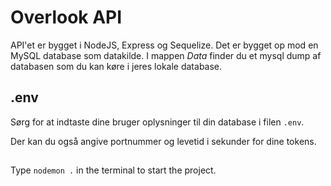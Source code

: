 # Overlook API
API'et er bygget i NodeJS, Express og Sequelize. Det er bygget op mod en MySQL database som datakilde. I mappen *Data* finder du et mysql dump af databasen som du kan køre i jeres lokale database. 

## .env
Sørg for at indtaste dine bruger oplysninger til din database i filen `.env`.

Der kan du også angive portnummer og levetid i sekunder for dine tokens.

## 

Type `nodemon .` in the terminal to start the project.